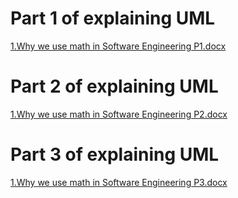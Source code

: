 
# Part 1 of explaining  UML 
[1.Why we use math in Software Engineering P1.docx](https://github.com/psau-edu-sa/se3131-article-iRuzx/blob/6f3ec7681727896152d54cb8c1b1ab80c92ba5b7/1.Why%20we%20use%20math%20in%20Software%20Engineering%20P1.docx)

 
 # Part 2 of explaining UML
  [1.Why we use math in Software Engineering P2.docx](https://github.com/psau-edu-sa/se3131-article-iRuzx/blob/6f3ec7681727896152d54cb8c1b1ab80c92ba5b7/2.Why%20we%20use%20math%20in%20Software%20Engineering%20P.2.docx)

# Part 3 of explaining  UML 
[1.Why we use math in Software Engineering P3.docx](https://github.com/psau-edu-sa/se3131-article-iRuzx/blob/6f3ec7681727896152d54cb8c1b1ab80c92ba5b7/3.Why%20we%20use%20math%20in%20Software%20Engineering%20P.3.docx)
